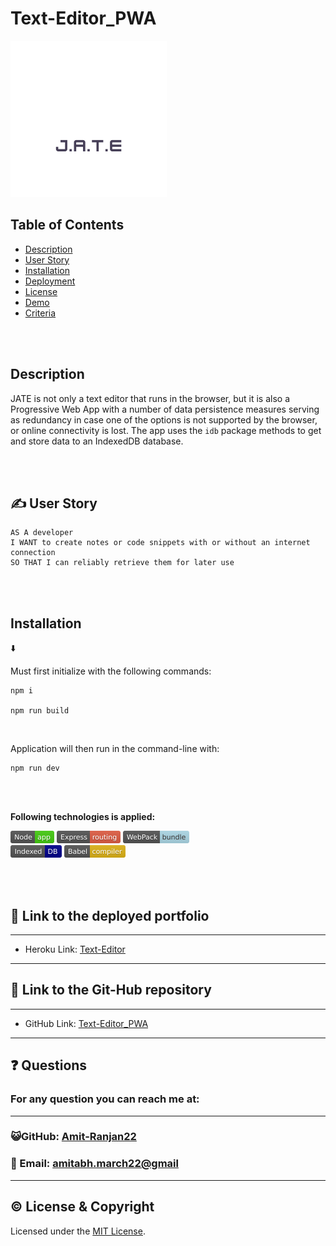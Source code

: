 # Text-Editor_PWA

<img src="client/src/images/logo.png" width = "250">

## Table of Contents

- [Description](#description)
- [User Story](#user-story)
- [Installation](#installation)
- [Deployment](#deployment)
- [License](#license)
- [Demo](#demo)
- [Criteria](#criteria)

<br />
<br />

## Description

JATE is not only a text editor that runs in the browser, but it is also a Progressive Web App with a number of data persistence measures serving as redundancy in case one of the options is not supported by the browser, or online connectivity is lost. The app uses the `idb` package methods to get and store data to an IndexedDB database.

<br />
<br />

## ✍️ User Story

```
AS A developer
I WANT to create notes or code snippets with or without an internet connection
SO THAT I can reliably retrieve them for later use
```

<br />
<br />

## Installation

⬇️

Must first initialize with the following commands:

```
npm i

npm run build
```

<br />

Application will then run in the command-line with:

```
npm run dev
```

<br />
<br />

**Following technologies is applied:**

[<img src="Assets/images/node.svg" height="20px">](https://nodejs.org/en/) [<img src="Assets/images/express.svg" height="20px">](https://www.npmjs.com/package/express) [<img src="Assets/images/webpack.svg" height="20px">](https://webpack.js.org/)  
[<img src="Assets/images/indexeddb.svg" height="20px">](https://developer.mozilla.org/en-US/docs/Web/API/IndexedDB_API) [<img src="Assets/images/babel.svg" height="20px">](https://babeljs.io/)

<br />
<br />

## 🔌 Link to the deployed portfolio

---

- Heroku Link: [Text-Editor](https://mysterious-wildwood-77908.herokuapp.com/)

---

## 🔌 Link to the Git-Hub repository

---

- GitHub Link: [
  Text-Editor_PWA](https://github.com/Amit-Ranjan22/Text-Editor_PWA.git)

---

<h2 id='questions'>❓ Questions</h2>

<h3>For any question you can reach me at:</h3>

---

<h3>😺GitHub: <a href='https://github.com/Amit-Ranjan22'>Amit-Ranjan22</a></h3>

<h3>📩 Email: <a href='https://mail.google.com/'>amitabh.march22@gmail</a></h3>

---

## ©️ License & Copyright

Licensed under the [MIT License](License-Copyright/LICENSE).
